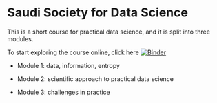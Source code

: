 #  Saudi Society for Data Science

This is a short course for practical data science, and it is split into three modules.

To start exploring the course online, click here [![Binder](https://mybinder.org/badge_logo.svg)](https://mybinder.org/v2/gh/A-Althobaiti/ssds_workshop/main)

* Module 1: data, information, entropy

* Module 2: scientific approach to practical data science

* Module 3: challenges in practice

